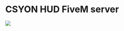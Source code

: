 # CSYON HUD FiveM server

![](https://cdn.discordapp.com/attachments/834924184223481876/984662664791871488/unknown.png)
